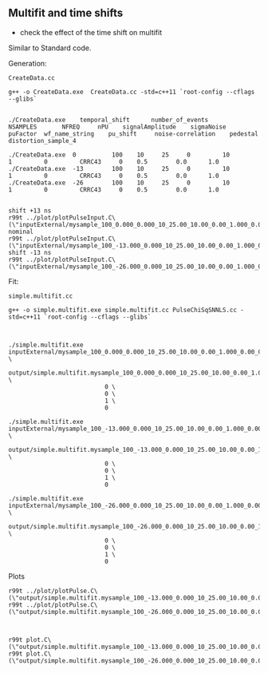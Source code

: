 Multifit and time shifts
----

- check the effect of the time shift on multifit


Similar to Standard code.

Generation:

    
    CreateData.cc
    
    g++ -o CreateData.exe  CreateData.cc -std=c++11 `root-config --cflags --glibs`

    
    ./CreateData.exe    temporal_shift      number_of_events       NSAMPLES       NFREQ     nPU    signalAmplitude    sigmaNoise     puFactor  wf_name_string    pu_shift     noise-correlation    pedestal  distortion_sample_4
    
    ./CreateData.exe  0          100    10     25     0         10        1         0         CRRC43     0    0.5        0.0      1.0
    ./CreateData.exe  -13        100    10     25     0         10        1         0         CRRC43     0    0.5        0.0      1.0
    ./CreateData.exe  -26        100    10     25     0         10        1         0         CRRC43     0    0.5        0.0      1.0


    shift +13 ns
    r99t ../plot/plotPulseInput.C\(\"inputExternal/mysample_100_0.000_0.000_10_25.00_10.00_0.00_1.000_0.00_CRRC43_0.00_slew_1.00.root\",0\)
    nominal
    r99t ../plot/plotPulseInput.C\(\"inputExternal/mysample_100_-13.000_0.000_10_25.00_10.00_0.00_1.000_0.00_CRRC43_0.00_slew_1.00.root\",0\)
    shift -13 ns
    r99t ../plot/plotPulseInput.C\(\"inputExternal/mysample_100_-26.000_0.000_10_25.00_10.00_0.00_1.000_0.00_CRRC43_0.00_slew_1.00.root\",0\)

    

Fit:

    
    
    simple.multifit.cc
    
    g++ -o simple.multifit.exe simple.multifit.cc PulseChiSqSNNLS.cc -std=c++11 `root-config --cflags --glibs`
    
     
                               
    ./simple.multifit.exe   inputExternal/mysample_100_0.000_0.000_10_25.00_10.00_0.00_1.000_0.00_CRRC43_0.00_slew_1.00.root  \
                            output/simple.multifit.mysample_100_0.000_0.000_10_25.00_10.00_0.00_1.000_0.00_CRRC43_0.00_slew_1.00_fix_pedestal.root   \
                               0 \
                               0 \
                               1 \
                               0 

    ./simple.multifit.exe   inputExternal/mysample_100_-13.000_0.000_10_25.00_10.00_0.00_1.000_0.00_CRRC43_0.00_slew_1.00.root  \
                            output/simple.multifit.mysample_100_-13.000_0.000_10_25.00_10.00_0.00_1.000_0.00_CRRC43_0.00_slew_1.00_fix_pedestal.root   \
                               0 \
                               0 \
                               1 \
                               0 

    ./simple.multifit.exe   inputExternal/mysample_100_-26.000_0.000_10_25.00_10.00_0.00_1.000_0.00_CRRC43_0.00_slew_1.00.root  \
                            output/simple.multifit.mysample_100_-26.000_0.000_10_25.00_10.00_0.00_1.000_0.00_CRRC43_0.00_slew_1.00_fix_pedestal.root   \
                               0 \
                               0 \
                               1 \
                               0 

                               

                               
    
Plots
        
    r99t ../plot/plotPulse.C\(\"output/simple.multifit.mysample_100_-13.000_0.000_10_25.00_10.00_0.00_1.000_0.00_CRRC43_0.00_slew_1.00_fix_pedestal.root\",0\)
    r99t ../plot/plotPulse.C\(\"output/simple.multifit.mysample_100_-26.000_0.000_10_25.00_10.00_0.00_1.000_0.00_CRRC43_0.00_slew_1.00_fix_pedestal.root\",0\)

    

    r99t plot.C\(\"output/simple.multifit.mysample_100_-13.000_0.000_10_25.00_10.00_0.00_1.000_0.00_CRRC43_0.00_slew_1.00_fix_pedestal.root\"\)
    r99t plot.C\(\"output/simple.multifit.mysample_100_-26.000_0.000_10_25.00_10.00_0.00_1.000_0.00_CRRC43_0.00_slew_1.00_fix_pedestal.root\"\)
    
     
    
    
    
    
    
    
    
                                   